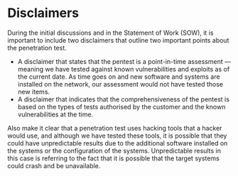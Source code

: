 # Disclaimers

During the initial discussions and in the Statement of Work (SOW), it is important to include
two disclaimers that outline two important points about the penetration test.

* A disclaimer that states that the pentest is a point-in-time assessment — meaning we have tested against known 
vulnerabilities and exploits as of the current date. As time goes on and new software and systems are
installed on the network, our assessment would not have tested those new items.
* A disclaimer that indicates that the comprehensiveness of
the pentest is based on the types of tests authorised by the customer and
the known vulnerabilities at the time.

Also make it clear that a penetration test uses hacking tools that a hacker would use, and although 
we have tested these tools, it is possible that they could have unpredictable results due to the additional software
installed on the systems or the configuration of the systems. Unpredictable results in this case is referring to the 
fact that it is possible that the target systems could crash and be unavailable.